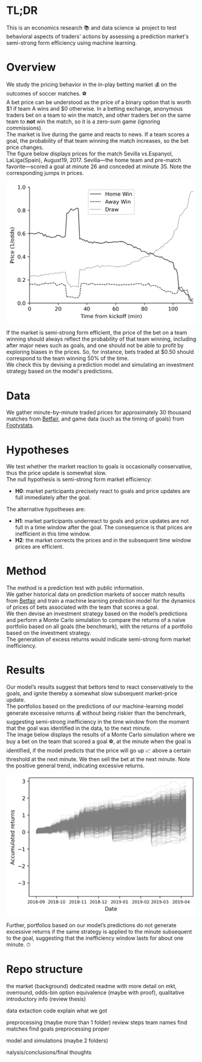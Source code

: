 # TL;DR

This is an economics research 📚 and data science 📊 project to test behavioral aspects of traders' actions by assessing a prediction market's semi-strong form efficiency using machine learning.  

# Overview
We study the pricing behavior in the in-play betting market 💰 on the outcomes of soccer matches. ⚽  
A bet price can be understood as the price of a binary option that is worth $1 if team A wins and $0 otherwise.
In a betting exchange, anonymous traders bet on a team to win the match, and other traders bet on the same team to **not** win the match, so it is a zero-sum game (ignoring commissions).  
The market is live during the game and reacts to news. If a team scores a goal, the probability of that team winning the match increases, so the bet price changes.  
The figure below displays prices for the match Sevilla vs.Espanyol, LaLiga(Spain), August19, 2017. Sevilla&mdash;the home team and pre-match favorite&mdash;scored a goal at minute 26 and conceded at minute 35. Note the corresponding jumps in prices.   

<img src="img/sevilla_espanyol.png" width="600">

If the market is semi-strong form efficient, the price of the bet on a team winning should always reflect the probability of that team winning, including after major news such as goals, and one should not be able to profit by exploring biases in the prices. So, for instance, bets traded at $0.50 should correspond to the team winning 50% of the time.  
We check this by devising a prediction model and simulating an investment strategy based on the model's predictions.

# Data
We gather minute-by-minute traded prices for approximately 30 thousand matches from [Betfair](https://www.betfair.com), and game data (such as the timing of goals) from [Footystats](https://footystats.org/).

# Hypotheses
We test whether the market reaction to goals is occasionally conservative, thus the price update is somewhat slow.  
The null hypothesis is semi-strong form market efficiency:  
- **H0**: market participants precisely react to goals and price updates are full immediately after the goal.  

The alternative hypotheses are:  
- **H1**: market participants underreact to goals and price updates are not full in a time window after the goal. The consequence is that prices are inefficient in this time window.  
- **H2**: the market corrects the prices and in the subsequent time window prices are efficient. 

# Method
The method is a prediction test with public information.  
We gather historical data on prediction markets of soccer match results from [Betfair](https://www.betfair.com) and train a machine learning prediction model for the dynamics of prices of bets associated with the team that scores a goal.  
We then devise an investment strategy based on the model’s predictions and perform a Monte Carlo simulation to compare the returns of a naïve portfolio based on all goals (the benchmark), with the returns of a portfolio based on the investment strategy.  
The generation of excess returns would indicate semi-strong form market inefficiency. 
# Results
Our model’s results suggest that bettors tend to react conservatively to the goals, and ignite thereby a somewhat slow subsequent market-price update.  
The portfolios based on the predictions of our machine-learning model generate excessive returns 💰 without being riskier than the benchmark, suggesting semi-strong inefficiency in the time window from the moment that the goal was identified in the data, to the next
minute.  
The image below displays the results of a Monte Carlo simulation where we buy a bet on the team that scored a goal ⚽, at the minute when the goal is identified, if the model predicts that the price will go up 📈 above a certain threshold at the next minute. We then sell the bet at the next minute.  Note the positive general trend, indicating excessive returns.  

<img src="img/mc_result_list_t1t2_strategy_threshold0001.png" width="600">

Further, portfolios based on our model’s predictions do not generate excessive
returns if the same strategy is applied to the minute subsequent to the goal, suggesting that the inefficiency window lasts
for about one minute. ⏱

# Repo structure

the market (background)
	dedicated readme with more detail on mkt, overround, odds-bin option equivalence (maybe with proof), qualitative introductory info (review thesis)

data extaction
	code
	explain what we got

preprocessing (maybe more than 1 folder)
	review steps
		team names
		find matches
		find goals
		preprocessing proper

model and simulations (maybe 2 folders)

nalysis/conclusions/final thoughts

















